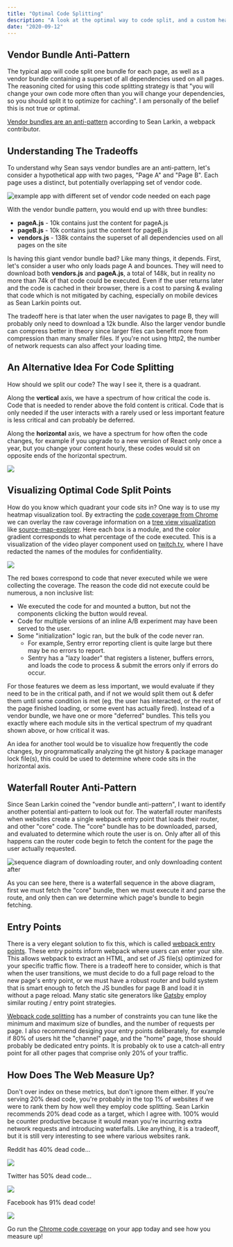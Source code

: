```yaml
---
title: "Optimal Code Splitting"
description: "A look at the optimal way to code split, and a custom heatmap tool I created to help with this"
date: "2020-09-12"
---
```


## Vendor Bundle Anti-Pattern

The typical app will code split one bundle for each page, as well as a vendor bundle containing a superset of all dependencies used on all pages. The reasoning cited for using this code splitting strategy is that "you will change your own code more often than you will change your dependencies, so you should split it to optimize for caching". I am personally of the belief this is not true or optimal.

[Vendor bundles are an anti-pattern](https://frontendmasters.com/courses/performance-webpack/vendor-bundles-are-an-anti-pattern/) according to Sean Larkin, a webpack contributor.

## Understanding The Tradeoffs

To understand why Sean says vendor bundles are an anti-pattern, let's consider a hypothetical app with two pages, "Page A" and "Page B". Each page uses a distinct, but potentially overlapping set of vendor code.

![example app with different set of vendor code needed on each page](./code-splitting/example-app-breakdown.png)

With the vendor bundle pattern, you would end up with three bundles:

- **pageA.js** - 10k contains just the content for pageA.js
- **pageB.js** - 10k contains just the content for pageB.js
- **vendors.js** - 138k contains the superset of all dependencies used on all pages on the site

Is having this giant vendor bundle bad? Like many things, it depends. First, let's consider a user who only loads page A and bounces. They will need to download both **vendors.js** and **pageA.js**, a total of 148k, but in reality no more than 74k of that code could be executed. Even if the user returns later and the code is cached in their browser, there is a cost to parsing & evaling that code which is not mitigated by caching, especially on mobile devices as Sean Larkin points out.

The tradeoff here is that later when the user navigates to page B, they will probably only need to download a 12k bundle. Also the larger vendor bundle can compress better in theory since larger files can benefit more from compression than many smaller files. If you're not using http2, the number of network requests can also affect your loading time.

## An Alternative Idea For Code Splitting

How should we split our code? The way I see it, there is a quadrant.

Along the **vertical** axis, we have a spectrum of how critical the code is. Code that is needed to render above the fold content is critical. Code that is only needed if the user interacts with a rarely used or less important feature is less critical and can probably be deferred.

Along the **horizontal** axis, we have a spectrum for how often the code changes, for example if you upgrade to a new version of React only once a year, but you change your content hourly, these codes would sit on opposite ends of the horizontal spectrum.

![](./code-splitting/quadrant.png)

## Visualizing Optimal Code Split Points

How do you know which quadrant your code sits in? One way is to use my heatmap visualization tool. By extracting the [code coverage from Chrome](https://developers.google.com/web/updates/2017/04/devtools-release-notes#coverage) we can overlay the raw coverage information on a [tree view visualization](https://en.wikipedia.org/wiki/Tree_view) like [source-map-explorer](https://github.com/danvk/source-map-explorer/pull/145). Here each box is a module, and the color gradient corresponds to what percentage of the code executed. This is a visualization of the video player component used on [twitch.tv](https://twitch.tv), where I have redacted the names of the modules for confidentiality.

![](./code-splitting/heatmap.png)

The red boxes correspond to code that never executed while we were collecting the coverage. The reason the code did not execute could be numerous, a non inclusive list:

- We executed the code for and mounted a button, but not the components clicking the button would reveal.
- Code for multiple versions of an inline A/B experiment may have been served to the user.
- Some "initialization" logic ran, but the bulk of the code never ran.
  - For example, Sentry error reporting client is quite large but there may be no errors to report.
  - Sentry has a "lazy loader" that registers a listener, buffers errors, and loads the code to process & submit the errors only if errors do occur.

For those features we deem as less important, we would evaluate if they need to be in the critical path, and if not we would split them out & defer them until some condition is met (eg. the user has interacted, or the rest of the page finished loading, or some event has actually fired). Instead of a vendor bundle, we have one or more "deferred" bundles. This tells you exactly where each module sits in the vertical spectrum of my quadrant shown above, or how critical it was.

An idea for another tool would be to visualize how frequently the code changes, by programmatically analyzing the git history & package manager lock file(s), this could be used to determine where code sits in the horizontal axis.

## Waterfall Router Anti-Pattern

Since Sean Larkin coined the "vendor bundle anti-pattern", I want to identify another potential anti-pattern to look out for. The waterfall router manifests when websites create a single webpack entry point that loads their router, and other "core" code. The "core" bundle has to be downloaded, parsed, and evaluated to determine which route the user is on. Only after all of this happens can the router code begin to fetch the content for the page the user actually requested.

![sequence diagram of downloading router, and only downloading content after](./code-splitting/waterfall-router.png)

As you can see here, there is a waterfall sequence in the above diagram, first we must fetch the "core" bundle, then we must execute it and parse the route, and only then can we determine which page's bundle to begin fetching.

## Entry Points

There is a very elegant solution to fix this, which is called [webpack entry points](https://webpack.js.org/concepts/entry-points/). These entry points inform webpack where users can enter your site. This allows webpack to extract an HTML, and set of JS file(s) optimized for your specific traffic flow. There is a tradeoff here to consider, which is that when the user transitions, we must decide to do a full page reload to the new page's entry point, or we must have a robust router and build system that is smart enough to fetch the JS bundles for page B and load it in without a page reload. Many static site generators like [Gatsby](https://www.gatsbyjs.com/) employ similar routing / entry point strategies.

[Webpack code splitting](https://webpack.js.org/plugins/split-chunks-plugin/) has a number of constraints you can tune like the minimum and maximum size of bundles, and the number of requests per page. I also recommend desiging your entry points deliberately, for example if 80% of users hit the "channel" page, and the "home" page, those should probably be dedicated entry points. It is probably ok to use a catch-all entry point for all other pages that comprise only 20% of your traffic.

## How Does The Web Measure Up?

Don't over index on these metrics, but don't ignore them either. If you're serving 20% dead code, you're probably in the top 1% of websites if we were to rank them by how well they employ code splitting. Sean Larkin recommends 20% dead code as a target, which I agree with. 100% would be counter productive because it would mean you're incurring extra network requests and introducing waterfalls. Like anything, it is a tradeoff, but it is still very interesting to see where various websites rank.

Reddit has 40% dead code...

![](./code-splitting/reddit-coverage.png)

Twitter has 50% dead code...

![](./code-splitting/twitter-coverage.png)

Facebook has 91% dead code!

![](./code-splitting/facebook-coverage.png)

Go run the [Chrome code coverage](https://developers.google.com/web/updates/2017/04/devtools-release-notes#coverage) on your app today and see how you measure up!
